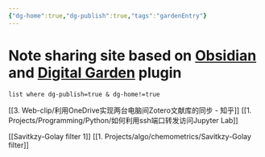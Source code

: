 ```yaml
---
{"dg-home":true,"dg-publish":true,"tags":"gardenEntry"}
---
```


# Note sharing site based on [Obsidian](https://obsidian.md/) and [Digital Garden](https://github.com/oleeskild/Obsidian-Digital-Garden) plugin

```dataview
list where dg-publish=true & dg-home!=true
```

[[3. Web-clip/利用OneDrive实现两台电脑间Zotero文献库的同步 - 知乎]]
[[1. Projects/Programming/Python/如何利用ssh端口转发访问Jupyter Lab]]

[[Savitkzy-Golay filter 1]]
[[1. Projects/algo/chemometrics/Savitkzy-Golay filter]]